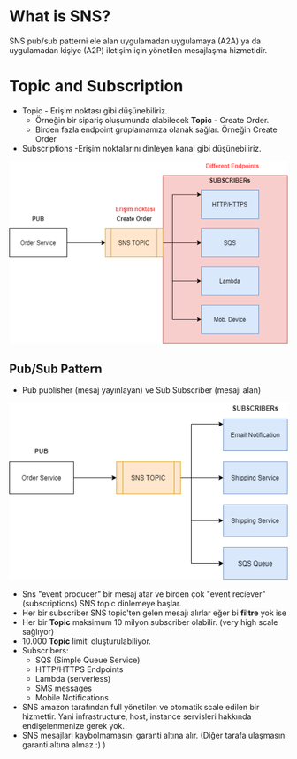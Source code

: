 # What is SNS?
SNS pub/sub patterni ele alan uygulamadan uygulamaya (A2A) ya da uygulamadan kişiye (A2P) iletişim için yönetilen mesajlaşma hizmetidir.

# Topic and Subscription
* Topic - Erişim noktası gibi düşünebiliriz. 
  * Örneğin bir sipariş oluşumunda olabilecek **Topic** - Create Order.
  * Birden fazla endpoint gruplamamıza olanak sağlar. Örneğin Create Order 
* Subscriptions -Erişim noktalarını dinleyen kanal gibi düşünebiliriz.

![Image of Topic&Subsc](https://github.com/mrtkmynsndev/SNSPOC/blob/main/images/sns_2.png)

## Pub/Sub Pattern 
* Pub publisher (mesaj yayınlayan) ve Sub Subscriber (mesajı alan)

![Image of PubSub](https://github.com/mrtkmynsndev/SNSPOC/blob/main/images/sns_1.png)
* Sns "event producer" bir mesaj atar ve birden çok "event reciever" (subscriptions) SNS topic dinlemeye başlar.
* Her bir subscriber SNS topic'ten gelen mesajı alırlar eğer bi **filtre** yok ise 
* Her bir **Topic** maksimum 10 milyon subscriber olabilir. (very high scale sağlıyor)
* 10.000 **Topic** limiti oluşturulabiliyor.
* Subscribers:
  * SQS (Simple Queue Service)
  * HTTP/HTTPS Endpoints
  * Lambda (serverless)
  * SMS messages
  * Mobile Notifications
* SNS amazon tarafından full yönetilen ve otomatik scale edilen bir hizmettir. Yani infrastructure, host, instance servisleri hakkında endişelenmenize gerek yok.
* SNS mesajları kaybolmamasını garanti altına alır. (Diğer tarafa ulaşmasını garanti altına almaz :) )
